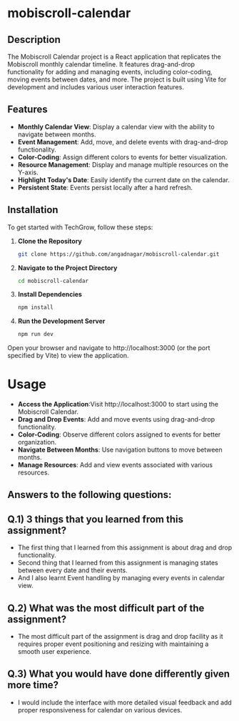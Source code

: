 # mobiscroll-calendar

## Description

The Mobiscroll Calendar project is a React application that replicates the Mobiscroll monthly calendar timeline. It features drag-and-drop functionality for adding and managing events, including color-coding, moving events between dates, and more. The project is built using Vite for development and includes various user interaction features.

## Features

- **Monthly Calendar View**: Display a calendar view with the ability to navigate between months.
- **Event Management**: Add, move, and delete events with drag-and-drop functionality.
- **Color-Coding**: Assign different colors to events for better visualization.
- **Resource Management**: Display and manage multiple resources on the Y-axis.
- **Highlight Today's Date**: Easily identify the current date on the calendar.
- **Persistent State**: Events persist locally after a hard refresh.

## Installation

To get started with TechGrow, follow these steps:

1. **Clone the Repository**
   ```bash
   git clone https://github.com/angadnagar/mobiscroll-calendar.git

2. **Navigate to the Project Directory**
   ```bash
   cd mobiscroll-calendar

3. **Install Dependencies**
   ```bash
   npm install

4. **Run the Development Server**
   ```bash
   npm run dev

Open your browser and navigate to http://localhost:3000 (or the port specified by Vite) to view the application.

# Usage

- **Access the Application**:Visit http://localhost:3000 to start using the Mobiscroll Calendar.
- **Drag and Drop Events**: Add and move events using drag-and-drop functionality.
- **Color-Coding**: Observe different colors assigned to events for better organization.
- **Navigate Between Months**: Use navigation buttons to move between months.
- **Manage Resources**: Add and view events associated with various resources.

## Answers to the following questions:

## Q.1) 3 things that you learned from this assignment?
  - The first thing that I learned from this assignment is about drag and drop functionality.
  - Second thing that I learned from this assignment is managing states between every date and their events.
  - And I also learnt Event handling by managing every events in calendar view.

## Q.2) What was the most difficult part of the assignment?
 - The most difficult part of the assignment is drag and drop facility as it requires proper event positioning and resizing with maintaining a smooth user experience.

## Q.3) What you would have done differently given more time?
  - I would include the interface with more detailed visual feedback and add proper responsiveness for calendar on various devices.

     
   

   
